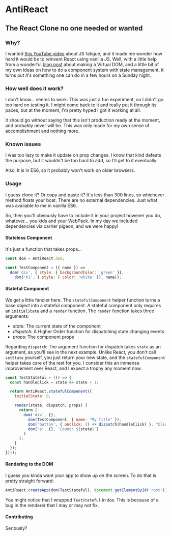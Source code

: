 AntiReact
================================================================================

The React Clone no one needed or wanted
--------------------------------------------------------------------------------

### Why?

I wanted [this YouTube video](https://www.youtube.com/watch?v=k7n2xnOiWI8) about
JS fatigue, and it made me wonder how hard it would be to reinvent React using vanilla
JS. Well, with a little help from a wonderful
[blog post](https://medium.com/@deathmood/how-to-write-your-own-virtual-dom-ee74acc13060)
about making a Virtual DOM, and a little bit of my own
ideas on how to do a component system with state management, it turns out it's
something one can do in a few hours on a Sunday night.

### How well does it work?

I don't know... seems to work. This was just a fun experiment, so I didn't go
too hard on testing it. I might come back to it and really put it through its
paces, but at the moment, I'm pretty hyped I got it working at all.

It should go without saying that this isn't production ready at the moment,
and probably never will be. This was only made for my own sense of accomplishment
and nothing more.

### Known issues

I was too lazy to make it update on prop changes. I know that kind defeats the
purpose, but it wouldn't be too hard to add, so I'll get to it eventually.

Also, it is in ES6, so it probably won't work on older browsers.

### Usage

I guess clone it? Or copy and paste it? It's less than 300 lines, so whichever method
floats your boat. There are no external dependencies. Just what was available to me in
vanilla ES6.

So, then you'll obviously have to include it in your project however you do, whatever...
you kids and your WebPack. In my day we included dependencies via carrier pigeon, and we
were happy!

#### Stateless Component

It's just a function that takes props...

```javascript
const dom = AntiReact.dom;

const TestComponent = ({ name }) =>
  dom('div', { style: { backgroundColor: 'green' }},
    dom('h1', { style: { color: 'white' }}, name));

```

#### Stateful Component

We get a little fancier here. The `statefulComponent` helper function turns a base object into a
stateful component. A stateful component only requires an `initialState` and a `render` function.
The `render` function takes three arguments:

- *state:* The current state of the component
- *dispatch:* A Higher Order function for dispatching state changing events
- *props:* The component props

Regarding `dispatch`: The argument function for dispatch takes `state` as an argument, as you'll
see in the next example. Unlike React, you don't call `setState` yourself, you just return your
new state, and the `statefulComponent` helper takes care of the rest for you. I consider this
an immense improvement over React, and I expect a trophy any moment now.

```javascript
const TestStateful = (() => {
  const handleClick = state => state + 1;

  return AntiReact.statefulComponent({
    initialState: 0,

    render(state, dispatch, props) {
      return (
        dom('div', {},
          dom(TestComponent, { name: "My Title" }),
          dom('button', { onclick: () => dispatch(handleClick) }, "Click!"),
          dom('p', {}, `Count: ${state}`)
        )
      );
    }
  });
})();
```

#### Rendering to the DOM

I guess you kinda want your app to show up on the screen. To do that is pretty straight forward:

```javascript
AntiReact.createApp(dom(TestStateful), document.getElementById('root'));
```

You might notice that I wrapped `TestStateful` in `dom`. This is because of a bug in the renderer
that I may or may not fix.


#### Contributing

Seriously?